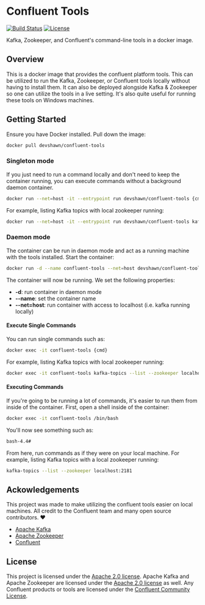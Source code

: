 # Confluent Tools

[![Build Status](https://travis-ci.org/devshawn/confluent-tools.svg?branch=master)](https://travis-ci.org/devshawn/confluent-tools) [![License](https://img.shields.io/badge/License-Apache%202.0-blue.svg)](LICENSE)



Kafka, Zookeeper, and Confluent's command-line tools in a docker image. 

## Overview
This is a docker image that provides the confluent platform tools. This can be utilized to run the Kafka, Zookeeper, or Confluent tools locally without having to install them. It can also be deployed alongside Kafka & Zookeeper so one can utilize the tools in a live setting. It's also quite useful for running these tools on Windows machines.

## Getting Started
Ensure you have Docker installed. Pull down the image:

```bash
docker pull devshawn/confluent-tools
```

### Singleton mode
If you just need to run a command locally and don't need to keep the container running, you can execute commands without a background daemon container. 

```bash
docker run --net=host -it --entrypoint run devshawn/confluent-tools {cmd}
```

For example, listing Kafka topics with local zookeeper running:

```bash
docker run --net=host -it --entrypoint run devshawn/confluent-tools kafka-topics --list --zookeeper localhost:2181
```

### Daemon mode

The container can be run in daemon mode and act as a running machine with the tools installed. Start the container:

```bash
docker run -d --name confluent-tools --net=host devshawn/confluent-tools
```

The container will now be running. We set the following properties:

- **-d**: run container in daemon mode
- **--name**: set the container name
- **--net=host**: run container with access to localhost (i.e. kafka running locally)

#### Execute Single Commands

You can run single commands such as:

```bash
docker exec -it confluent-tools {cmd}
```

For example, listing Kafka topics with local zookeeper running:

```bash
docker exec -it confluent-tools kafka-topics --list --zookeeper localhost:2181
```

#### Executing Commands 
If you're going to be running a lot of commands, it's easier to run them from inside of the container. First, open a shell inside of the container:

```bash
docker exec -it confluent-tools /bin/bash
```

You'll now see something such as:

```bash
bash-4.4#
```

From here, run commands as if they were on your local machine. For example, listing Kafka topics with a local zookeeper running:

```bash
kafka-topics --list --zookeeper localhost:2181
```

## Ackowledgements
This project was made to make utilizing the confluent tools easier on local machines. All credit to the Confluent team and many open source contributors. ❤️
- [Apache Kafka][kafka]
- [Apache Zookeeper][zookeeper]
- [Confluent][confluent]

## License
This project is licensed under the [Apache 2.0 license][license]. Apache Kafka and Apache Zookeeper are licensed under the [Apache 2.0 license][apache2] as well. Any Confluent products or tools are licensed under the [Confluent Community License][ccl]. 

[kafka]: https://kafka.apache.org/
[zookeeper]: https://zookeeper.apache.org/
[confluent]: https://www.confluent.io
[license]: LICENSE
[apache2]: https://www.apache.org/licenses/LICENSE-2.0
[ccl]: https://www.confluent.io/confluent-community-license
